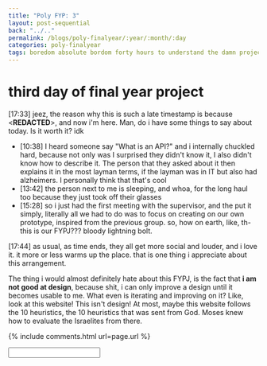 ```yaml
---
title: "Poly FYP: 3"
layout: post-sequential
back: "../.."
permalink: /blogs/poly-finalyear/:year/:month/:day
categories: poly-finalyear
tags: boredom absolute bordom forty hours to understand the damn project another fourty two hueristically evaluate it
---
```

# third day of final year project

<span class="timestamp">[17:33]</span> jeez, the reason why this is such a late timestamp is because <span class='disable-selection' ondblclick="this.innerHTML='the cloning of this repository is took ages'">&lt;<b>REDACTED</b>&gt;</span>, and now i'm here. Man, do i have some things to say about today. Is it worth it? idk
* <span class="timestamp">[10:38]</span> I heard someone say "What is an API?" and i internally chuckled hard, because not only was I surprised they didn't know it, I also didn't know how to describe it. The person that they asked about it then explains it in the most layman terms, if the layman was in IT but also had alzheimers. I personally think that that's cool
* <span class="timestamp">[13:42]</span> the person next to me is sleeping, and whoa, for the long haul too because they just took off their glasses
* <span class="timestamp">[15:28]</span> so i just had the first meeting with the supervisor, and the put it simply, literally all we had to do was to focus on creating on our own prototype, inspired from the previous group. so, how on earth, like, th- this is our FYPJ??? bloody lightning bolt.

<span class="timestamp">[17:44]</span> as usual, as time ends, they all get more social and louder, and i love it. it more or less warms up the place. that is one thing i appreciate about this arrangement. 

The thing i would almost definitely hate about this FYPJ, is the fact that **i am not good at design**, because shit, i can only improve a design until it becomes usable to me. What even is iterating and improving on it? Like, look at this website! This isn't design! At most, maybe this website follows the 10 heuristics, the 10 heuristics that was sent from God. Moses knew how to evaluate the Israelites from there.


<!--

<span class='disable-selection' ondblclick="this.innerHTML=''">&lt;<b>REDACTED</b>&gt;</span>
<span class='disable-selection' ondblclick="this.innerHTML=''">****</span>

-->
{% include comments.html url=page.url %}

<input id="password-input" type="password" class="text-secret" onkeyup="unlock()" autocomplete="off">

<span class="disable-selection" id="truth" style="display:none;">on about 11am, i had a meeting with the SEN counsellor (iirc, it stands for Special Education Needs?), and more or less, these conversations are exactly what I needed.<br><br>to summarize it, i was basically being too hard on myself for my past and the mistakes that I made. i don't know how or why i decided to put myself on such a high standard. i'm beating myself up because of the past. They had me right, and for the first time someone else actually understood. they saw that, for someone like me, having autism AND also having that awareness, life becomes hard. life becomes hard because now i see what actions i do and how it affects someone. they said its good because, well, it benefits myself and the people around me. however, because of this, i reflect a lot, but to move on and forgive myself was a whole different challenge, a pain that only God can take away, a wound that only God could heal. The counsellor is probably not Christian, so i think He will take the wheel from here.<br><br>it was the Word, that chapter, psalms 139, i have to look at it again. i put it on my ig page, goddamn it! i'm still on the journey to live like how it's supposed to be<br><br><span style="font-size:130%;">God, teach me to let go, and show me life like it's supposed to be</span></span>
